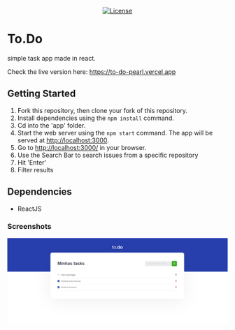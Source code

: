 <p align="center">
  <a href="https://opensource.org/licenses/MIT" >
    <img alt="License" src="https://img.shields.io/badge/license-MIT-%23F8952D">
  </a>
</p>

# To.Do

simple task app made in react.

Check the live version here: https://to-do-pearl.vercel.app

## Getting Started

1. Fork this repository, then clone your fork of this repository.
2. Install dependencies using the `npm install` command.
3. Cd into the 'app' folder.
4. Start the web server using the `npm start` command. The app will be served at <http://localhost:3000>.
5. Go to <http://localhost:3000/> in your browser.
6. Use the Search Bar to search issues from a specific repository
7. Hit 'Enter'
8. Filter results

## Dependencies

- ReactJS

### Screenshots

![alt text](/public/app.png "to.do App")